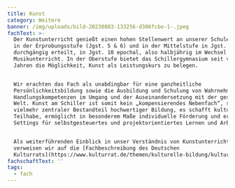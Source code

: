 ```yaml
---
title: Kunst
category: Weitere
banner: /img/uploads/bild-20230803-133256-d306fcbe-1-.jpeg
fachText: >-
  Der Kunstunterricht genießt einen hohen Stellenwert an unserer Schule und wird
  in der Erprobungsstufe (Jgst. 5 & 6) und in der Mittelstufe in Jgst. 8 und 9
  durchgängig erteilt, in Jgst. 10 epochal, also halbjährig im Wechsel mit dem
  Musikunterricht. In der Oberstufe bietet das Schillergymnasium seit vielen
  Jahren die Möglichkeit, Kunst als Leistungskurs zu belegen. 


  Wir erachten das Fach als unabdingbar für eine ganzheitliche
  Persönlichkeitsbildung sowie die Ausbildung und Schulung von Wahrnehmungs- und
  Handlungskompetenzen im Umgang und der Auseinandersetzung mit der gestalteten
  Welt. Kunst am Schiller ist somit kein „kompensierendes Nebenfach“, sondern
  vielmehr zentraler Bestandteil hochwertiger Bildung, es schafft kulturelle
  Teilhabe, ermöglicht in besonderem Maße individuelle Förderung und erzeugt
  Settings für selbstgesteuertes und projektorientiertes Lernen und Arbeiten.


  Als weiterführenden Einblick in unser Verständnis von Kunstunterricht
  verweisen wir auf die [Fachbeschreibung des Deutschen
  Kulturrats](https://www.kulturrat.de/themen/kulturelle-bildung/kulturelle-bildung-schule/das-schulfach-kunst/)
fachschaftText: ''
tags:
  - fach
---
```


